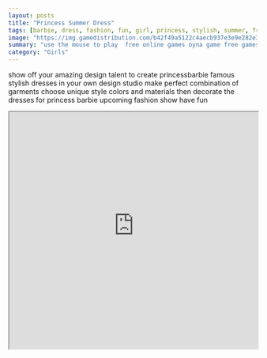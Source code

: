 ```yaml
---
layout: posts
title: "Princess Summer Dress"
tags: [barbie, dress, fashion, fun, girl, princess, stylish, summer, free, online, games, oyna, game, free, games, play, play, games]
image: "https://img.gamedistribution.com/b42f49a5122c4aecb937e3e9e282e34d.jpg"
summary: "use the mouse to play  free online games oyna game free games play play games"
category: "Girls"
---
```


show off your amazing design talent to create princessbarbie famous stylish dresses in your own design studio make perfect combination of garments choose unique style colors and materials then decorate the dresses for princess barbie upcoming fashion show have fun

<iframe width="100%" height="480px;" src="https://flash.gamedistribution.com?game=b42f49a5122c4aecb937e3e9e282e34d"></iframe>